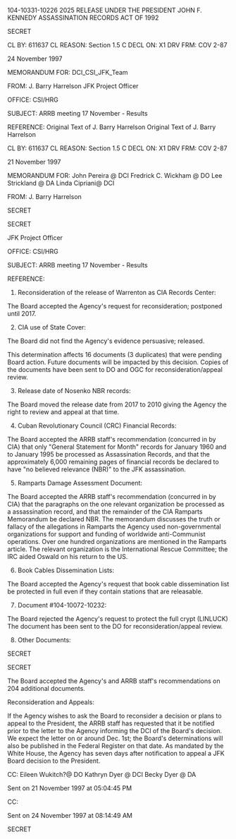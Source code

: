 104-10331-10226 2025 RELEASE UNDER THE PRESIDENT JOHN F. KENNEDY ASSASSINATION RECORDS ACT OF 1992

SECRET

CL BY: 611637
CL REASON: Section 1.5 C
DECL ON: X1
DRV FRM: COV 2-87

24 November 1997

MEMORANDUM FOR: DCI_CSI_JFK_Team

FROM: J. Barry Harrelson
JFK Project Officer

OFFICE: CSI/HRG

SUBJECT: ARRB meeting 17 November - Results

REFERENCE: Original Text of J. Barry Harrelson
Original Text of J. Barry Harrelson

CL BY: 611637
CL REASON: Section 1.5 C
DECL ON: X1
DRV FRM: COV 2-87

21 November 1997

MEMORANDUM FOR: John Pereira @ DCI
Fredrick C. Wickham @ DO
Lee Strickland @ DA
Linda Cipriani@ DCI

FROM: J. Barry Harrelson

SECRET

SECRET

JFK Project Officer

OFFICE: CSI/HRG

SUBJECT: ARRB meeting 17 November - Results

REFERENCE:

1. Reconsideration of the release of Warrenton as CIA Records Center:

The Board accepted the Agency's request for reconsideration; postponed until 2017.

2. CIA use of State Cover:

The Board did not find the Agency's evidence persuasive; released.

This determination affects 16 documents (3 duplicates) that were pending Board action. Future
documents will be impacted by this decision. Copies of the documents have been sent to DO and OGC
for reconsideration/appeal review.

3. Release date of Nosenko NBR records:

The Board moved the release date from 2017 to 2010 giving the Agency the right to review and
appeal at that time.

4. Cuban Revolutionary Council (CRC) Financial Records:

The Board accepted the ARRB staff's recommendation (concurred in by CIA) that only "General
Statement for Month" records for January 1960 and to January 1995 be processed as Assassination
Records, and that the approximately 6,000 remaining pages of financial records be declared to have "no
believed relevance (NBR)" to the JFK assassination.

5. Ramparts Damage Assessment Document:

The Board accepted the ARRB staff's recommendation (concurred in by CIA) that the paragraphs
on the one relevant organization be processed as a assassination record, and that the remainder of the
CIA Ramparts Memorandum be declared NBR. The memorandum discusses the truth or fallacy of the
allegations in Ramparts the Agency used non-governmental organizations for support and funding of
worldwide anti-Communist operations. Over one hundred organizations are mentioned in the Ramparts
article. The relevant organization is the International Rescue Committee; the IRC aided Oswald on his
return to the US.

6. Book Cables Dissemination Lists:

The Board accepted the Agency's request that book cable dissemination list be protected in full
even if they contain stations that are releasable.

7. Document #104-10072-10232:

The Board rejected the Agency's request to protect the full crypt (LINLUCK) The document has
been sent to the DO for reconsideration/appeal review.

8. Other Documents:

SECRET

SECRET

The Board accepted the Agency's and ARRB staff's recommendations on 204 additional
documents.

Reconsideration and Appeals:

If the Agency wishes to ask the Board to reconsider a decision or plans to appeal to the
President, the ARRB staff has requested that it be notified prior to the letter to the Agency informing the
DCI of the Board's decision. We expect the letter on or around Dec. 1st; the Board's determinations will
also be published in the Federal Register on that date. As mandated by the White House, the Agency
has seven days after notification to appeal a JFK Board decision to the President.

CC: Eileen Wukitch?@ DO
Kathryn Dyer @ DCI
Becky Dyer @ DA

Sent on 21 November 1997 at 05:04:45 PM

CC:

Sent on 24 November 1997 at 08:14:49 AM

SECRET
